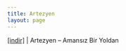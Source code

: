 ```yaml
---
title: Artezyen
layout: page
---
```

<a href="https://cloud.mail.ru/public/f5ee22a6bf54/Artezyen%20-%20Amansiz%20Bir%20Yoldan" target="_blank">[indir]</a>   |   Artezyen &#8211; Amansız Bir Yoldan